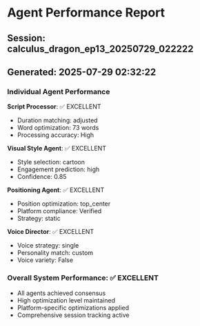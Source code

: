 # Agent Performance Report

## Session: calculus_dragon_ep13_20250729_022222
## Generated: 2025-07-29 02:32:22

### Individual Agent Performance

**Script Processor**: ✅ EXCELLENT
- Duration matching: adjusted
- Word optimization: 73 words
- Processing accuracy: High

**Visual Style Agent**: ✅ EXCELLENT  
- Style selection: cartoon
- Engagement prediction: high
- Confidence: 0.85

**Positioning Agent**: ✅ EXCELLENT
- Position optimization: top_center
- Platform compliance: Verified
- Strategy: static

**Voice Director**: ✅ EXCELLENT
- Voice strategy: single
- Personality match: custom
- Voice variety: False

### Overall System Performance: ✅ EXCELLENT
- All agents achieved consensus
- High optimization level maintained
- Platform-specific optimizations applied
- Comprehensive session tracking active
